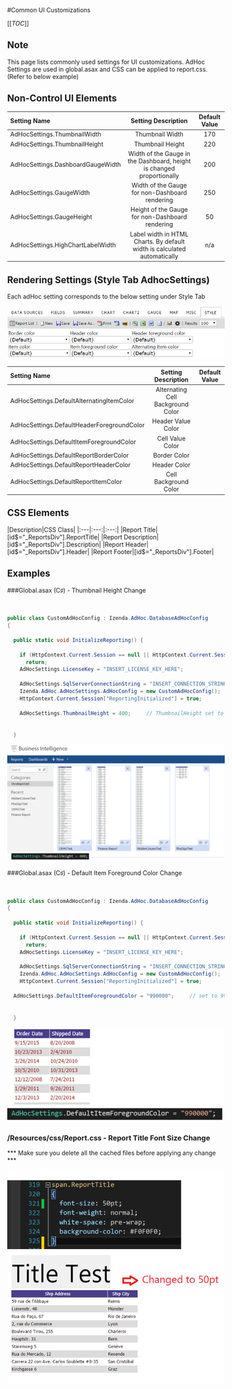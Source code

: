 #Common UI Customizations

[[_TOC_]]

## Note

This page lists commonly used settings for UI customizations. AdHoc Settings are used in global.asax and CSS can be applied to report.css. 
(Refer to below example) 


## Non-Control UI Elements


|Setting Name|Setting Description|Default Value|
|:---|:---:|:---:|
|AdHocSettings.ThumbnailWidth|Thumbnail Width|170|
|AdHocSettings.ThumbnailHeight|Thumbnail Height|220|
|AdHocSettings.DashboardGaugeWidth|Width of the Gauge in the Dashboard, height is changed proportionally|200|
|AdHocSettings.GaugeWidth|Width of the Gauge for non-Dashboard rendering|250|
|AdHocSettings.GaugeHeight|Height of the Gauge for non-Dashboard rendering|50|
|AdHocSettings.HighChartLabelWidth|Label width in HTML Charts. By default width is calculated automatically|n/a|


## Rendering Settings (Style Tab AdhocSettings)

Each adHoc setting corresponds to the below setting under Style Tab

![](/FAQ/Common-UI-Customizations/StyleTab.png)


|Setting Name|Setting Description|Default Value|
|:---|:---:|:---:|
|AdHocSettings.DefaultAlternatingItemColor|Alternating Cell Background Color||
|AdHocSettings.DefaultHeaderForegroundColor|Header Value Color||
|AdHocSettings.DefaultItemForegroundColor|Cell Value Color||
|AdHocSettings.DefaultReportBorderColor|Border Color||
|AdHocSettings.DefaultReportHeaderColor|Header Color||
|AdHocSettings.DefaultReportItemColor|Cell Background Color||

## CSS Elements

|Description|CSS Class|
|:---|:---:|:---:|
|Report Title|[id$="_ReportsDiv"].ReportTitle|
|Report Description|[id$="_ReportsDiv"].Description|
|Report Header|[id$="_ReportsDiv"].Header|
|Report Footer|[id$="_ReportsDiv"].Footer|


## Examples

###Global.asax (C♯)  - Thumbnail Height Change


```csharp


public class CustomAdHocConfig : Izenda.AdHoc.DatabaseAdHocConfig
{

  public static void InitializeReporting() {

    if (HttpContext.Current.Session == null || HttpContext.Current.Session["ReportingInitialized"] != null)
      return;
    AdHocSettings.LicenseKey = "INSERT_LICENSE_KEY_HERE";

    AdHocSettings.SqlServerConnectionString = "INSERT_CONNECTION_STRING_HERE";
    Izenda.AdHoc.AdHocSettings.AdHocConfig = new CustomAdHocConfig();
    HttpContext.Current.Session["ReportingInitialized"] = true;

    AdHocSettings.ThumbnailHeight = 400;     // ThumbnailHeight set to 400


  }
```
![](/FAQ/Common-UI-Customizations/TH_Height_400_2.png)





###Global.asax (C♯)  - Default Item Foreground Color Change


```csharp


public class CustomAdHocConfig : Izenda.AdHoc.DatabaseAdHocConfig
{

  public static void InitializeReporting() {

    if (HttpContext.Current.Session == null || HttpContext.Current.Session["ReportingInitialized"] != null)
      return;
    AdHocSettings.LicenseKey = "INSERT_LICENSE_KEY_HERE";

    AdHocSettings.SqlServerConnectionString = "INSERT_CONNECTION_STRING_HERE";
    Izenda.AdHoc.AdHocSettings.AdHocConfig = new CustomAdHocConfig();
    HttpContext.Current.Session["ReportingInitialized"] = true;

  AdHocSettings.DefaultItemForegroundColor = "990000";     // set to 990000, which is 'RED' in hex


  }
```
![](/FAQ/Common-UI-Customizations/foreground.png)






### /Resources/css/Report.css - Report Title Font Size Change

*** Make sure you delete all the cached files before applying any change ***

![](/FAQ/Common-UI-Customizations/ReportTitle.png)



